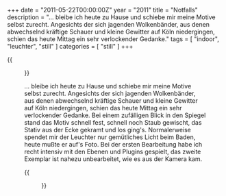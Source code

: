 +++
date = "2011-05-22T00:00:00Z"
year = "2011"
title = "Notfalls"
description = "... bleibe ich heute zu Hause und schiebe mir meine Motive selbst zurecht. Angesichts der sich jagenden Wolkenbänder, aus denen abwechselnd kräftige Schauer und kleine Gewitter auf Köln niedergingen, schien das heute Mittag ein sehr verlockender Gedanke."
tags = [ "indoor", "leuchter", "still" ]
categories = [ "still" ]
+++

{{<figure src="/images/2011/20110522-134932-008.jpg" title="Leuchtend I">}}

... bleibe ich heute zu Hause und schiebe mir meine Motive selbst zurecht. Angesichts der sich jagenden Wolkenbänder, aus denen abwechselnd kräftige Schauer und kleine Gewitter auf Köln niedergingen, schien das heute Mittag ein sehr verlockender Gedanke. Bei einem zufälligen Blick in den Spiegel stand das Motiv schnell fest, schnell noch Staub gewischt, das Stativ aus der Ecke gekramt und los ging's. Normalerweise spendet mir der Leuchter nur gemütliches Licht beim Baden, heute mußte er auf's Foto. Bei der ersten Bearbeitung habe ich recht intensiv mit den Ebenen und Plugins gespielt, das zweite Exemplar ist nahezu unbearbeitet, wie es aus der Kamera kam.

{{<figure src="/images/2011/20110522-135339-016.jpg" title="Leuchtend II">}}
